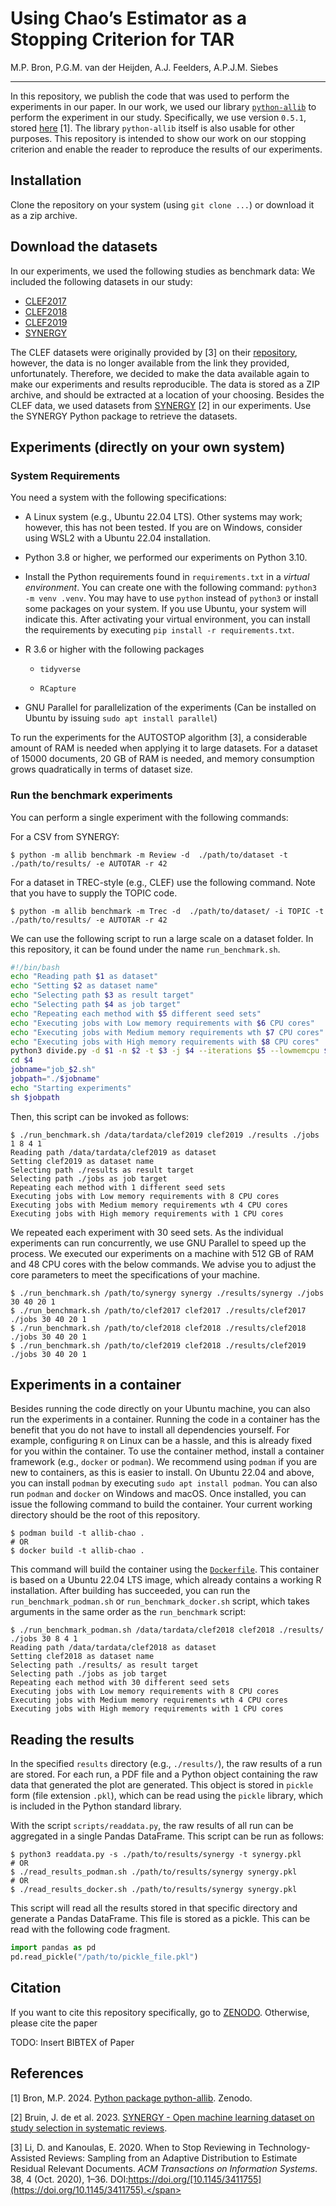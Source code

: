 # Using Chao’s Estimator as a Stopping Criterion for TAR

M.P. Bron, P.G.M. van der Heijden, A.J. Feelders, A.P.J.M. Siebes

------------------------------------------------------------------------

In this repository, we publish the code that was used to perform the
experiments in our paper. In our work, we used our library
[`python-allib`](https://github.com/mpbron/python-allib) to perform the
experiment in our study. Specifically, we use version `0.5.1`, stored
[here](https://doi.org/10.5281/zenodo.10869848) \[1\]. The library
`python-allib` itself is also usable for other purposes. This repository
is intended to show our work on our stopping criterion and enable the
reader to reproduce the results of our experiments.

## Installation

Clone the repository on your system (using `git clone ...`) or download
it as a zip archive.

## Download the datasets

In our experiments, we used the following studies as benchmark data: We
included the following datasets in our study:

- [CLEF2017](https://npai.science.uu.nl/clefdatasets/clef2017.zip)
- [CLEF2018](https://npai.science.uu.nl/clefdatasets/clef2018.zip)
- [CLEF2019](https://npai.science.uu.nl/clefdatasets/clef2019.zip)
- [SYNERGY](https://github.com/asreview/synergy-dataset)

The CLEF datasets were originally provided by \[3\] on their
[repository](https://github.com/dli1/auto-stop-tar), however, the data
is no longer available from the link they provided, unfortunately.
Therefore, we decided to make the data available again to make our
experiments and results reproducible. The data is stored as a ZIP
archive, and should be extracted at a location of your choosing. Besides
the CLEF data, we used datasets from
[SYNERGY](https://github.com/asreview/synergy-dataset) \[2\] in our
experiments. Use the SYNERGY Python package to retrieve the datasets.

## Experiments (directly on your own system)

### System Requirements

You need a system with the following specifications:

- A Linux system (e.g., Ubuntu 22.04 LTS). Other systems may work;
  however, this has not been tested. If you are on Windows, consider
  using WSL2 with a Ubuntu 22.04 installation.

- Python 3.8 or higher, we performed our experiments on Python 3.10.

- Install the Python requirements found in `requirements.txt` in a
  *virtual environment*. You can create one with the following command:
  `python3 -m venv .venv`. You may have to use `python` instead of
  `python3` or install some packages on your system. If you use Ubuntu,
  your system will indicate this. After activating your virtual
  environment, you can install the requirements by executing
  `pip install -r requirements.txt`.

- R 3.6 or higher with the following packages

  - `tidyverse`

  - `RCapture`

- GNU Parallel for parallelization of the experiments (Can be installed
  on Ubuntu by issuing `sudo apt install parallel`)

To run the experiments for the AUTOSTOP algorithm \[3\], a considerable
amount of RAM is needed when applying it to large datasets. For a
dataset of 15000 documents, 20 GB of RAM is needed, and memory
consumption grows quadratically in terms of dataset size.

### Run the benchmark experiments

You can perform a single experiment with the following commands:

For a CSV from SYNERGY:

``` console
$ python -m allib benchmark -m Review -d  ./path/to/dataset -t ./path/to/results/ -e AUTOTAR -r 42
```

For a dataset in TREC-style (e.g., CLEF) use the following command. Note
that you have to supply the TOPIC code.

``` console
$ python -m allib benchmark -m Trec -d  ./path/to/dataset/ -i TOPIC -t ./path/to/results/ -e AUTOTAR -r 42
```

We can use the following script to run a large scale on a dataset
folder. In this repository, it can be found under the name
`run_benchmark.sh`.

``` bash
#!/bin/bash
echo "Reading path $1 as dataset"
echo "Setting $2 as dataset name"
echo "Selecting path $3 as result target"
echo "Selecting path $4 as job target"
echo "Repeating each method with $5 different seed sets"
echo "Executing jobs with Low memory requirements with $6 CPU cores"
echo "Executing jobs with Medium memory requirements wth $7 CPU cores"
echo "Executing jobs with High memory requirements with $8 CPU cores"
python3 divide.py -d $1 -n $2 -t $3 -j $4 --iterations $5 --lowmemcpu $6 --mediummemcpu $7 --highmemcpu $8
cd $4
jobname="job_$2.sh"
jobpath="./$jobname"
echo "Starting experiments"
sh $jobpath
```

Then, this script can be invoked as follows:

``` console
$ ./run_benchmark.sh /data/tardata/clef2019 clef2019 ./results ./jobs 1 8 4 1 
Reading path /data/tardata/clef2019 as dataset
Setting clef2019 as dataset name
Selecting path ./results as result target
Selecting path ./jobs as job target
Repeating each method with 1 different seed sets
Executing jobs with Low memory requirements with 8 CPU cores
Executing jobs with Medium memory requirements wth 4 CPU cores
Executing jobs with High memory requirements with 1 CPU cores
```

We repeated each experiment with 30 seed sets. As the individual
experiments can run concurrently, we use GNU Parallel to speed up the
process. We executed our experiments on a machine with 512 GB of RAM and
48 CPU cores with the below commands. We advise you to adjust the core
parameters to meet the specifications of your machine.

``` console
$ ./run_benchmark.sh /path/to/synergy synergy ./results/synergy ./jobs 30 40 20 1
$ ./run_benchmark.sh /path/to/clef2017 clef2017 ./results/clef2017 ./jobs 30 40 20 1
$ ./run_benchmark.sh /path/to/clef2018 clef2018 ./results/clef2018 ./jobs 30 40 20 1
$ ./run_benchmark.sh /path/to/clef2019 clef2018 ./results/clef2019 ./jobs 30 40 20 1
```

## Experiments in a container

Besides running the code directly on your Ubuntu machine, you can also
run the experiments in a container. Running the code in a container has
the benefit that you do not have to install all dependencies yourself.
For example, configuring `R` on Linux can be a hassle, and this is
already fixed for you within the container. To use the container method,
install a container framework (e.g., `docker` or `podman`). We recommend
using `podman` if you are new to containers, as this is easier to
install. On Ubuntu 22.04 and above, you can install `podman` by
executing `sudo apt install podman`. You can also run `podman` and
`docker` on Windows and macOS. Once installed, you can issue the
following command to build the container. Your current working directory
should be the root of this repository.

``` console
$ podman build -t allib-chao .
# OR
$ docker build -t allib-chao .
```

This command will build the container using the
[`Dockerfile`](Dockerfile). This container is based on a Ubuntu 22.04
LTS image, which already contains a working R installation. After
building has succeeded, you can run the `run_benchmark_podman.sh` or
`run_benchmark_docker.sh` script, which takes arguments in the same
order as the `run_benchmark` script:

``` console
$ ./run_benchmark_podman.sh /data/tardata/clef2018 clef2018 ./results/ ./jobs 30 8 4 1
Reading path /data/tardata/clef2018 as dataset
Setting clef2018 as dataset name
Selecting path ./results/ as result target
Selecting path ./jobs as job target
Repeating each method with 30 different seed sets
Executing jobs with Low memory requirements with 8 CPU cores
Executing jobs with Medium memory requirements wth 4 CPU cores
Executing jobs with High memory requirements with 1 CPU cores
```

## Reading the results

In the specified `results` directory (e.g., `./results/`), the raw
results of a run are stored. For each run, a PDF file and a Python
object containing the raw data that generated the plot are generated.
This object is stored in `pickle` form (file extension `.pkl`), which
can be read using the `pickle` library, which is included in the Python
standard library.

With the script `scripts/readdata.py`, the raw results of all run can be
aggregated in a single Pandas DataFrame. This script can be run as
follows:

``` console
$ python3 readdata.py -s ./path/to/results/synergy -t synergy.pkl
# OR
$ ./read_results_podman.sh ./path/to/results/synergy synergy.pkl
# OR
$ ./read_results_docker.sh ./path/to/results/synergy synergy.pkl
```

This script will read all the results stored in that specific directory
and generate a Pandas DataFrame. This file is stored as a pickle. This
can be read with the following code fragment.

``` python
import pandas as pd
pd.read_pickle("/path/to/pickle_file.pkl")
```

## Citation

If you want to cite this repository specifically, go to
[ZENODO](https://doi.org/10.5281/zenodo.10869682). Otherwise, please
cite the paper

TODO: Insert BIBTEX of Paper

## References

<div id="refs" class="references csl-bib-body" entry-spacing="0">

<div id="ref-bron_2024_108698682" class="csl-entry">

<span class="csl-left-margin">\[1\]
</span><span class="csl-right-inline">Bron, M.P. 2024. [Python package
python-allib](https://doi.org/10.5281/zenodo.10869848). Zenodo.</span>

</div>

<div id="ref-debruin" class="csl-entry">

<span class="csl-left-margin">\[2\]
</span><span class="csl-right-inline">Bruin, J. de et al. 2023.
[SYNERGY - Open machine learning dataset on study selection in
systematic reviews](https://doi.org/10.34894/HE6NAQ).</span>

</div>

<div id="ref-li2020" class="csl-entry">

<span class="csl-left-margin">\[3\]
</span><span class="csl-right-inline">Li, D. and Kanoulas, E. 2020. When
to Stop Reviewing in Technology-Assisted Reviews: Sampling from an
Adaptive Distribution to Estimate Residual Relevant Documents. *ACM
Transactions on Information Systems*. 38, 4 (Oct. 2020), 1–36.
DOI:https://doi.org/[10.1145/3411755](https://doi.org/10.1145/3411755).</span>

</div>

</div>
